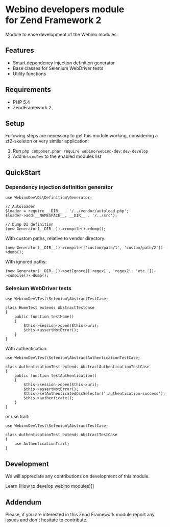 # Webino developers module <br /> for Zend Framework 2

Module to ease development of the Webino modules.

## Features

- Smart dependency injection definition generator
- Base classes for Selenium WebDriver tests
- Utility functions

## Requirements

- PHP 5.4
- ZendFramework 2

## Setup

Following steps are necessary to get this module working, considering a zf2-skeleton or very similar application:

1. Run `php composer.phar require webino/webino-dev:dev-develop`
2. Add `WebinoDev` to the enabled modules list

## QuickStart

### Dependency injection definition generator

    use WebinoDev\Di\Definition\Generator;

    // Autoloader
    $loader = require __DIR__ . '/../vendor/autoload.php';
    $loader->add(__NAMESPACE__, __DIR__ . '/../src');

    // Dump DI definition
    (new Generator(__DIR__))->compile()->dump();

With custom paths, relative to vendor directory:

    (new Generator(__DIR__))->compile(['custom/path/1', 'custom/path/2'])->dump();

With ignored paths:

    (new Generator(__DIR__))->setIgnore(['regex1', 'regex2', 'etc.'])->compile()->dump();

### Selenium WebDriver tests

    use WebinoDev\Test\Selenium\AbstractTestCase;

    class HomeTest extends AbstractTestCase
    {
        public function testHome()
        {
            $this->session->open($this->uri);
            $this->assertNotError();
        }
    }

With authentication:

    use WebinoDev\Test\Selenium\AbstractAuthenticationTestCase;

    class AuthenticationTest extends AbstractAuthenticationTestCase
    {
        public function testAuthentication()
        {
            $this->session->open($this->uri);
            $this->assertNotError();
            $this->setAuthenticatedCssSelector('.authentication-success');
            $this->authenticate();
        }
    }

or use trait:

    use WebinoDev\Test\Selenium\AbstractTestCase;

    class AuthenticationTest extends AbstractTestCase
    {
        use AuthenticationTrait;
    }

## Development

We will appreciate any contributions on development of this module.

Learn (How to develop webino modules)[]

## Addendum

Please, if you are interested in this Zend Framework module report any issues and don't hesitate to contribute.
